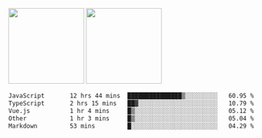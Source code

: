 <img src="https://github-readme-stats.vercel.app/api?username=Dream4ever&count_private=true&show_icons=true&theme=tokyonight" height="150" /> <img src="https://github-readme-stats.vercel.app/api/top-langs/?username=Dream4ever&count_private=true&show_icons=true&theme=tokyonight&langs_count=5&layout=compact" height="150" />

<!--START_SECTION:waka-->

```txt
JavaScript       12 hrs 44 mins  ███████████████▒░░░░░░░░░   60.95 %
TypeScript       2 hrs 15 mins   ██▓░░░░░░░░░░░░░░░░░░░░░░   10.79 %
Vue.js           1 hr 4 mins     █▒░░░░░░░░░░░░░░░░░░░░░░░   05.12 %
Other            1 hr 3 mins     █▒░░░░░░░░░░░░░░░░░░░░░░░   05.04 %
Markdown         53 mins         █░░░░░░░░░░░░░░░░░░░░░░░░   04.29 %
```

<!--END_SECTION:waka-->
